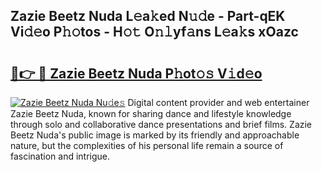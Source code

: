 ## Zazie Beetz Nuda L𝚎a𝚔ed N𝚞𝚍e - Part-qEK Vi𝚍𝚎o P𝚑𝚘tos - H𝚘𝚝 O𝚗𝚕yf𝚊ns L𝚎a𝚔s xOazc

# <h2><a href="http://kf5vx2q.oniu.top/?m=Zazie+Beetz+Nuda">🔗👉 🔴 Zazie Beetz Nuda P𝚑ot𝚘𝚜 V𝚒d𝚎o</a></h2>

[![Zazie Beetz Nuda Nu𝚍e𝚜](https://i.imgur.com/0qMVB7G.gif)](http://kf5vx2q.oniu.top/?m=Zazie+Beetz+Nuda)
Digital content provider and web entertainer Zazie Beetz Nuda, known for sharing dance and lifestyle knowledge through solo and collaborative dance presentations and brief films. Zazie Beetz Nuda's public image is marked by its friendly and approachable nature, but the complexities of his personal life remain a source of fascination and intrigue.  
